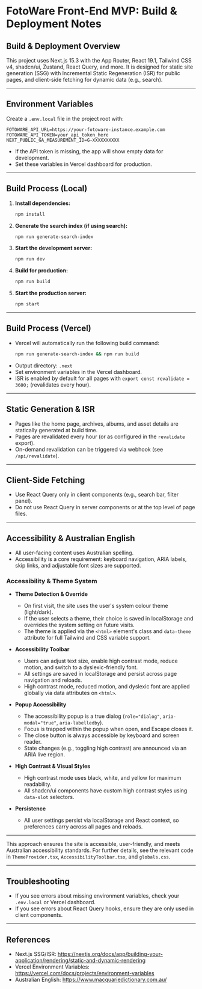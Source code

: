 # FotoWare Front-End MVP: Build & Deployment Notes

## Build & Deployment Overview

This project uses Next.js 15.3 with the App Router, React 19.1, Tailwind CSS v4, shadcn/ui, Zustand, React Query, and more. It is designed for static site generation (SSG) with Incremental Static Regeneration (ISR) for public pages, and client-side fetching for dynamic data (e.g., search).

---

## Environment Variables

Create a `.env.local` file in the project root with:

```
FOTOWARE_API_URL=https://your-fotoware-instance.example.com
FOTOWARE_API_TOKEN=your_api_token_here
NEXT_PUBLIC_GA_MEASUREMENT_ID=G-XXXXXXXXXX
```

- If the API token is missing, the app will show empty data for development.
- Set these variables in Vercel dashboard for production.

---

## Build Process (Local)

1. **Install dependencies:**
   ```bash
   npm install
   ```
2. **Generate the search index (if using search):**
   ```bash
   npm run generate-search-index
   ```
3. **Start the development server:**
   ```bash
   npm run dev
   ```
4. **Build for production:**
   ```bash
   npm run build
   ```
5. **Start the production server:**
   ```bash
   npm start
   ```

---

## Build Process (Vercel)

- Vercel will automatically run the following build command:
  ```bash
  npm run generate-search-index && npm run build
  ```
- Output directory: `.next`
- Set environment variables in the Vercel dashboard.
- ISR is enabled by default for all pages with `export const revalidate = 3600;` (revalidates every hour).

---

## Static Generation & ISR

- Pages like the home page, archives, albums, and asset details are statically generated at build time.
- Pages are revalidated every hour (or as configured in the `revalidate` export).
- On-demand revalidation can be triggered via webhook (see `/api/revalidate`).

---

## Client-Side Fetching

- Use React Query only in client components (e.g., search bar, filter panel).
- Do not use React Query in server components or at the top level of page files.

---

## Accessibility & Australian English

- All user-facing content uses Australian spelling.
- Accessibility is a core requirement: keyboard navigation, ARIA labels, skip links, and adjustable font sizes are supported.

### Accessibility & Theme System

- **Theme Detection & Override**
  - On first visit, the site uses the user's system colour theme (light/dark).
  - If the user selects a theme, their choice is saved in localStorage and overrides the system setting on future visits.
  - The theme is applied via the `<html>` element's class and `data-theme` attribute for full Tailwind and CSS variable support.

- **Accessibility Toolbar**
  - Users can adjust text size, enable high contrast mode, reduce motion, and switch to a dyslexic-friendly font.
  - All settings are saved in localStorage and persist across page navigation and reloads.
  - High contrast mode, reduced motion, and dyslexic font are applied globally via data attributes on `<html>`.

- **Popup Accessibility**
  - The accessibility popup is a true dialog (`role="dialog"`, `aria-modal="true"`, `aria-labelledby`).
  - Focus is trapped within the popup when open, and Escape closes it.
  - The close button is always accessible by keyboard and screen reader.
  - State changes (e.g., toggling high contrast) are announced via an ARIA live region.

- **High Contrast & Visual Styles**
  - High contrast mode uses black, white, and yellow for maximum readability.
  - All shadcn/ui components have custom high contrast styles using `data-slot` selectors.

- **Persistence**
  - All user settings persist via localStorage and React context, so preferences carry across all pages and reloads.

---

This approach ensures the site is accessible, user-friendly, and meets Australian accessibility standards. For further details, see the relevant code in `ThemeProvider.tsx`, `AccessibilityToolbar.tsx`, and `globals.css`.

---

## Troubleshooting

- If you see errors about missing environment variables, check your `.env.local` or Vercel dashboard.
- If you see errors about React Query hooks, ensure they are only used in client components.

---

## References
- Next.js SSG/ISR: https://nextjs.org/docs/app/building-your-application/rendering/static-and-dynamic-rendering
- Vercel Environment Variables: https://vercel.com/docs/projects/environment-variables
- Australian English: https://www.macquariedictionary.com.au/